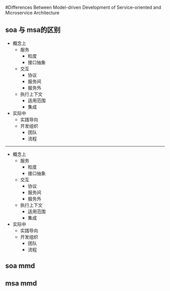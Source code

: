 #Differences Between Model-driven Development of Service-oriented and Microservice Architecture
## soa 与 msa的区别
+ 概念上
	+ 服务
		+ 粒度
		+ 接口抽象
	+ 交互
		+ 协议
		+ 服务间
		+ 服务外
	+ 执行上下文
		+ 适用范围
		+ 集成
+ 实际中
	+ 实践导向
	+ 开发组织
		+ 团队                                                                                                                                
		+ 流程

---

+ 概念上
	+ 服务
		+ 粒度
		+ 接口抽象
	+ 交互
		+ 协议
		+ 服务间
		+ 服务外
	+ 执行上下文
		+ 适用范围
		+ 集成
+ 实际中
	+ 实践导向
	+ 开发组织
		+ 团队
		+ 流程

## soa mmd

## msa mmd